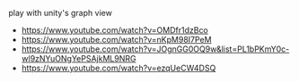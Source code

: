 play with unity's graph view

* https://www.youtube.com/watch?v=OMDfr1dzBco
* https://www.youtube.com/watch?v=nKpM98I7PeM
* https://www.youtube.com/watch?v=JOgnGG0OQ9w&list=PL1bPKmY0c-wl9zNYuONgYePSAjkML9NRG
* https://www.youtube.com/watch?v=ezqUeCW4DSQ